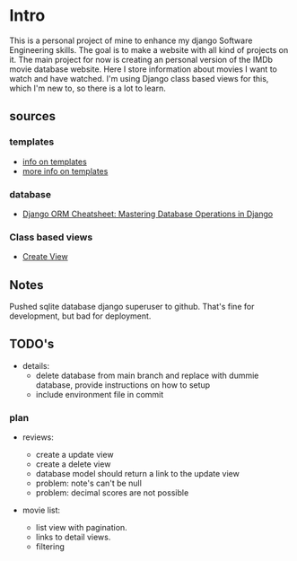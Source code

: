 # Intro

This is a personal project of mine to enhance my django Software Engineering skills.
The goal is to make a website with all kind of projects on it.
The main project for now is creating an personal version of the IMDb movie database website. Here I store information about movies I want to watch and have watched. I'm using Django class based views for this, which I'm new to, so there is a lot to learn. 

## sources

### templates

- [info on templates](https://dev.to/scofieldidehen/mastering-django-templates-a-guide-to-advanced-features-and-best-practices-25pe)
- [more info on templates](https://www.pythontutorial.net/django-tutorial/django-templates/)

### database

- [Django ORM Cheatsheet: Mastering Database Operations in Django](https://djangocentral.com/django-orm-cheatsheet/)

### Class based views

- [Create View](https://www.pythontutorial.net/django-tutorial/django-createview/)

## Notes

Pushed sqlite database django superuser to github.
That's fine for development, but bad for deployment.

## TODO's

- details:
    - delete database from main branch and replace with dummie database, provide instructions on how to setup
    - include environment file in commit

### plan

- reviews:
    - create a update view
    - create a delete view
    - database model should return a link to the update view
    - problem: note's can't be null
    - problem: decimal scores are not possible

- movie list:
    - list view with pagination.
    - links to detail views.
    - filtering



